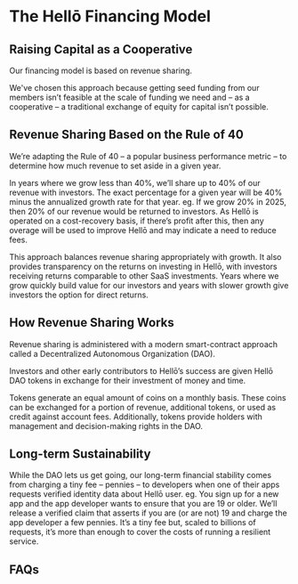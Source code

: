 # The Hellō Financing Model

## Raising Capital as a Cooperative
Our financing model is based on revenue sharing.

We've chosen this approach because getting seed funding from our members isn’t feasible at the scale of funding we need and – as a cooperative – a traditional exchange of equity for capital isn’t possible.

## Revenue Sharing Based on the Rule of 40
We’re adapting the Rule of 40 – a popular business performance metric – to determine how much revenue to set aside in a given year. 

In years where we grow less than 40%, we’ll share up to 40% of our revenue with investors. The exact percentage for a given year will be 40% minus the annualized growth rate for that year. eg. If we grow 20% in 2025, then 20% of our revenue would be returned to investors. As Hellō is operated on a cost-recovery basis, if there’s profit after this, then any overage will be used to improve Hellō and may indicate a need to reduce fees.

This approach balances revenue sharing appropriately with growth. It also provides transparency on the returns on investing in Hellō, with investors receiving returns comparable to other SaaS investments. Years where we grow quickly build value for our investors and years with slower growth give investors the option for direct returns.

## How Revenue Sharing Works
Revenue sharing is administered with a modern smart-contract approach called a Decentralized Autonomous Organization (DAO). 

Investors and other early contributors to Hellō’s success are given Hellō DAO tokens in exchange for their investment of money and time.

Tokens generate an equal amount of coins on a monthly basis. These coins can be exchanged for a portion of revenue, additional tokens, or used as credit against account fees. Additionally, tokens provide holders with management and decision-making rights in the DAO.

## Long-term Sustainability

While the DAO lets us get going, our long-term financial stability comes from charging a tiny fee – pennies – to developers when one of their apps requests verified identity data about Hellō user. eg. You sign up for a new app and the app developer wants to ensure that you are 19 or older. We’ll release a verified claim that asserts if you are (or are not) 19 and charge the app developer a few pennies. It’s a tiny fee but, scaled to billions of requests, it’s more than enough to cover the costs of running a resilient service.

## FAQs